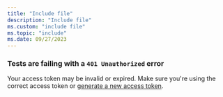 ```yaml
---
title: "Include file"
description: "Include file"
ms.custom: "include file"
ms.topic: "include"
ms.date: 09/27/2023
---
```


### Tests are failing with a `401 Unauthorized` error

Your access token may be invalid or expired. Make sure you're using the correct access token or [generate a new access token](#generate-a-workspace-access-token).
